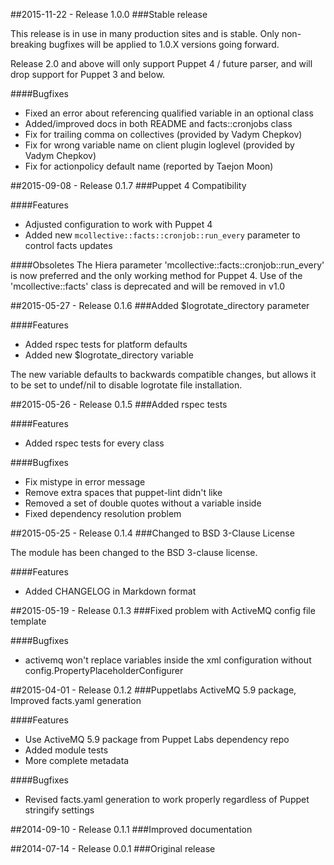 ##2015-11-22 - Release 1.0.0
###Stable release

This release is in use in many production sites and is stable. 
Only non-breaking bugfixes will be applied to 1.0.X versions going forward.

Release 2.0 and above will only support Puppet 4 / future parser, 
and will drop support for Puppet 3 and below. 

####Bugfixes
- Fixed an error about referencing qualified variable in an optional class
- Added/improved docs in both README and facts::cronjobs class
- Fix for trailing comma on collectives (provided by Vadym Chepkov)
- Fix for wrong variable name on client plugin loglevel (provided by Vadym Chepkov)
- Fix for actionpolicy default name (reported by Taejon Moon) 

##2015-09-08 - Release 0.1.7
###Puppet 4 Compatibility

####Features
- Adjusted configuration to work with Puppet 4
- Added new `mcollective::facts::cronjob::run_every` parameter to control facts updates

####Obsoletes
The Hiera parameter 'mcollective::facts::cronjob::run_every' is now preferred
and the only working method for Puppet 4. Use of the 'mcollective::facts' class
is deprecated and will be removed in v1.0

##2015-05-27 - Release 0.1.6
###Added $logrotate_directory parameter

####Features
- Added rspec tests for platform defaults
- Added new $logrotate_directory variable

The new variable defaults to backwards compatible changes,
but allows it to be set to undef/nil to disable logrotate file installation.

##2015-05-26 - Release 0.1.5
###Added rspec tests

####Features
- Added rspec tests for every class

####Bugfixes
- Fix mistype in error message
- Remove extra spaces that puppet-lint didn't like
- Removed a set of double quotes without a variable inside
- Fixed dependency resolution problem

##2015-05-25 - Release 0.1.4
###Changed to BSD 3-Clause License

The module has been changed to the BSD 3-clause license.

####Features
- Added CHANGELOG in Markdown format

##2015-05-19 - Release 0.1.3
###Fixed problem with ActiveMQ config file template

####Bugfixes
- activemq won't replace variables inside the xml configuration without config.PropertyPlaceholderConfigurer

##2015-04-01 - Release 0.1.2
###Puppetlabs ActiveMQ 5.9 package, Improved facts.yaml generation

####Features
- Use ActiveMQ 5.9 package from Puppet Labs dependency repo
- Added module tests
- More complete metadata

####Bugfixes
- Revised facts.yaml generation to work properly regardless of Puppet stringify settings

##2014-09-10 - Release 0.1.1
###Improved documentation

##2014-07-14 - Release 0.0.1
###Original release
